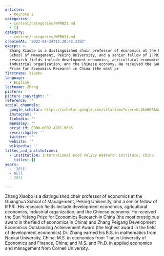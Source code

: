 ```yaml
---
articles:
  - Keynote 2
categories:
  - content/categories/WPRN21.md
  - []
category:
  - content/categories/WPRN21.md
createdAt: '2022-01-24T15:20:42.230Z'
exerpt: >-
  Zhang Xiaobo is a distinguished chair professor of economics at the Guanghua
  School of Management, Peking University, and a senior fellow of IFPRI. His
  research fields include development economics, agricultural economics,
  industrial organization, and the Chinese economy. He received the Sun Yefang
  Prize for Economics Research in China (the most pr
firstname: Xiaobo
language:
  - English
lastname: Zhang
picture: ''
picture_copyright: ''
reference: ''
social_channels:
  google_scholar: https://scholar.google.com/citations?user=NL3kmU0AAAAJ&hl=en
  instagram: ''
  linkedin: ''
  mendeley: ''
  orcid_id: 0000-0002-4981-9565
  researchgate: ''
  twitter: ''
  website: ''
  wikipedia: ''
titles_and_institutions:
  - institution: International Food Policy Research Institute, China
    titles: []
years:
  - '2021'
  - null
  - 2021

---
```

Zhang Xiaobo is a distinguished chair professor of economics at the Guanghua School of Management, Peking University, and a senior fellow of IFPRI. His research fields include development economics, agricultural economics, industrial organization, and the Chinese economy. He received the Sun Yefang Prize for Economics Research in China (the most prestigious award in the field of economics in China) and Zhang Peigang Development Economics Outstanding Achievement Award (the highest award in the field of development economics).Dr. Zhang earned his B.S. in mathematics from Nankai University, China; M.S. in economics from Tianjin University of Economics and Finance, China; and M.S. and Ph.D. in applied economics and management from Cornell University.
